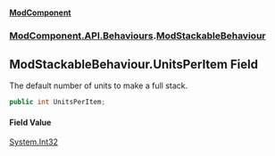 #### [ModComponent](index.md 'index')
### [ModComponent.API.Behaviours](index.md#ModComponent.API.Behaviours 'ModComponent.API.Behaviours').[ModStackableBehaviour](ModStackableBehaviour.md 'ModComponent.API.Behaviours.ModStackableBehaviour')

## ModStackableBehaviour.UnitsPerItem Field

The default number of units to make a full stack.

```csharp
public int UnitsPerItem;
```

#### Field Value
[System.Int32](https://docs.microsoft.com/en-us/dotnet/api/System.Int32 'System.Int32')